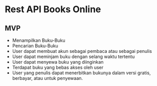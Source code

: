 # Rest API Books Online

## MVP

- Menampilkan Buku-Buku
- Pencarian Buku-Buku
- User dapat membuat akun sebagai pembaca atau sebagai penulis
- User dapat meminjam buku dengan selang waktu tertentu
- User dapat menyewa buku yang diinginkan
- Terdapat buku yang bebas akses oleh user
- User yang penulis dapat menerbitkan bukunya dalam versi gratis, berbayar, atau untuk penyewaan.
